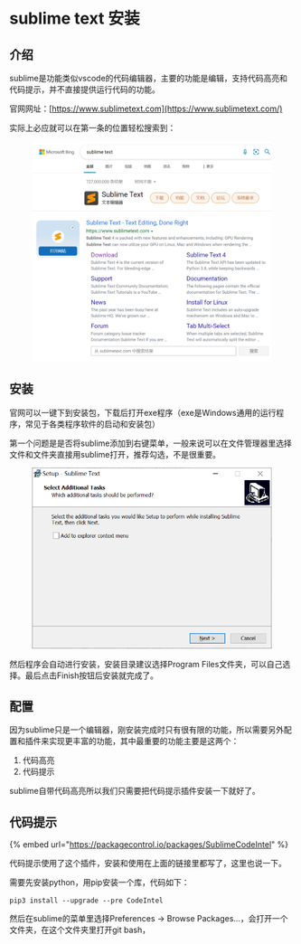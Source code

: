# sublime text 安装

## 介绍

sublime是功能类似vscode的代码编辑器，主要的功能是编辑，支持代码高亮和代码提示，并不直接提供运行代码的功能。

官网网址：[https://www.sublimetext.com](https://www.sublimetext.com/)

实际上必应就可以在第一条的位置轻松搜索到：

<figure><img src="../.gitbook/assets/image (1) (1).png" alt=""><figcaption></figcaption></figure>

## 安装

官网可以一键下到安装包，下载后打开exe程序（exe是Windows通用的运行程序，常见于各类程序软件的启动和安装包）

第一个问题是是否将sublime添加到右键菜单，一般来说可以在文件管理器里选择文件和文件夹直接用sublime打开，推荐勾选，不是很重要。

<figure><img src="../.gitbook/assets/image (1).png" alt=""><figcaption></figcaption></figure>

然后程序会自动进行安装，安装目录建议选择Program Files文件夹，可以自己选择。最后点击Finish按钮后安装就完成了。

## 配置

因为sublime只是一个编辑器，刚安装完成时只有很有限的功能，所以需要另外配置和插件来实现更丰富的功能，其中最重要的功能主要是这两个：

1. 代码高亮
2. 代码提示

sublime自带代码高亮所以我们只需要把代码提示插件安装一下就好了。

## 代码提示

{% embed url="https://packagecontrol.io/packages/SublimeCodeIntel" %}

代码提示使用了这个插件，安装和使用在上面的链接里都写了，这里也说一下。

需要先安装python，用pip安装一个库，代码如下：

```
pip3 install --upgrade --pre CodeIntel
```

然后在sublime的菜单里选择Preferences -> Browse Packages...，会打开一个文件夹，在这个文件夹里打开git bash，

